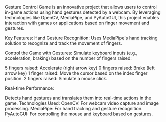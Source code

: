 Gesture Control Game is an innovative project that allows users to control in-game actions using hand gestures detected by a webcam. By leveraging technologies like OpenCV, MediaPipe, and PyAutoGUI, this project enables interaction with games or applications based on finger movement and gestures.

Key Features:
Hand Gesture Recognition: Uses MediaPipe's hand tracking solution to recognize and track the movement of fingers.

Control the Game with Gestures: Simulate keyboard inputs (e.g., acceleration, braking) based on the number of fingers raised:

5 fingers raised: Accelerate (right arrow key)
0 fingers raised: Brake (left arrow key)
1 finger raised: Move the cursor based on the index finger position.
2 fingers raised: Simulate a mouse click.

Real-time Performance: 

Detects hand gestures and translates them into real-time actions in the game.
Technologies Used:
OpenCV: For webcam video capture and image processing.
MediaPipe: For hand tracking and gesture recognition.
PyAutoGUI: For controlling the mouse and keyboard based on gestures.
